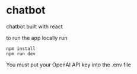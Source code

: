 # chatbot
chatbot built with react

to run the app locally run 
```
npm install
npm run dev
```

You must put your OpenAI API key into the .env file
